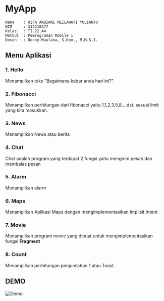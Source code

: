 
<h1> MyApp</h1>

```
Nama    : RIFA ANDIANI MEILAWATI YULIANTO 
NIM     : 312210377
Kelas   : TI.22.A4
Matkul  : Pemrograman Mobile 1
Dosen   : Donny Maulana, S.Kom., M.M.S.I.
```
## **Menu Aplikasi**

###  1. **Hello** <br>
Menampilkan teks "Bagaimana kabar anda hari ini?". <br>


### 2. **Fibonacci** <br>
Menampilkan perhitungan dari fibonacci yaitu 1,1,2,3,5,8....dst. sesuai limit yang kita masukkan.


### 3. **News** <br>
Menampilkan News atau berita


### 4. **Chat** <br>
Chat adalah program yang terdapat 2 fungsi yaitu mengirim pesan dan membalas pesan

### 5. **Alarm** <br>
Menampilkan alarm 

### 6. **Maps** <br>
Menampilkan Aplikasi Maps dengan mengimplementasikan Implisit Intent

### 7. **Movie** <br>
Menampilkan program movie yang dibuat untuk mengimplementasikan fungsi **Fragment**

### 8. **Count** <br>
Menampilkan perhitungan penjumlahan 1 atau Toast.

## **DEMO**

![Demo](https://github.com/RIFAANDIANI/AndroidStudio/blob/fd0b67ec5c95e54320cb3ba07038d68699ed520b/Demo/Demo.gif)
